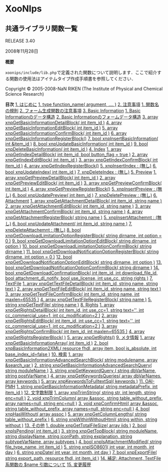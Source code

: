 # XooNIps

## 共通ライブラリ関数一覧

RELEASE 3.40

2008年11月28日

 **概要**

`xoonips/include/lib.php`で定義された関数について説明します．ここで紹介する関数の使用法はアイテムタイプ作成手順書を参照してください．

Copyright © 2005-2008-NaN RIKEN \(The Institute of Physical and Chemical Science Research\)

 **目次** [1. はじめに](https://github.com/XoopsDocs/xoonips-developerguide/tree/a6a58e91b3c2fbad05284b6a55d66570e12e94d6/en/book/commonlib/intro.html) [1. type function\_name\( argument, …. \)](https://github.com/XoopsDocs/xoonips-developerguide/tree/a6a58e91b3c2fbad05284b6a55d66570e12e94d6/en/book/commonlib/intro.html#intro-function) [2. 注意事項](https://github.com/XoopsDocs/xoonips-developerguide/tree/a6a58e91b3c2fbad05284b6a55d66570e12e94d6/en/book/commonlib/notice.html) [1. 関数名の規則](https://github.com/XoopsDocs/xoonips-developerguide/tree/a6a58e91b3c2fbad05284b6a55d66570e12e94d6/en/book/commonlib/notice.html#notice-funcname) [2. フォーム生成関数の注意事項](https://github.com/XoopsDocs/xoonips-developerguide/tree/a6a58e91b3c2fbad05284b6a55d66570e12e94d6/en/book/commonlib/notice.html#notice-form) [3. Basic Information](https://github.com/XoopsDocs/xoonips-developerguide/tree/a6a58e91b3c2fbad05284b6a55d66570e12e94d6/en/book/commonlib/basicinfo.html) [1. Basic Informationのデータ構造](https://github.com/XoopsDocs/xoonips-developerguide/tree/a6a58e91b3c2fbad05284b6a55d66570e12e94d6/en/book/commonlib/basicinfo.html#basicinfo.datastructure) [2. Basic Informationのフォームデータ構造](https://github.com/XoopsDocs/xoonips-developerguide/tree/a6a58e91b3c2fbad05284b6a55d66570e12e94d6/en/book/commonlib/basicinfo.html#basicinfo.formdatastructure) [3. array xnpGetBasicInformationDetailBlock\( int item\_id \)](https://github.com/XoopsDocs/xoonips-developerguide/tree/a6a58e91b3c2fbad05284b6a55d66570e12e94d6/en/book/commonlib/basicinfo.html#func-xnpGetBasicInformationDetailBlock) [4. array xnpGetBasicInformationEditBlock\( int item\_id \)](https://github.com/XoopsDocs/xoonips-developerguide/tree/a6a58e91b3c2fbad05284b6a55d66570e12e94d6/en/book/commonlib/basicinfo.html#func-xnpGetBasicInformationEditBlock) [5. array xnpGetBasicInformationConfirmBlock\( int item\_id \)](https://github.com/XoopsDocs/xoonips-developerguide/tree/a6a58e91b3c2fbad05284b6a55d66570e12e94d6/en/book/commonlib/basicinfo.html#func-xnpGetBasicInformationConfirmBlock) [6. array xnpGetBasicInformationRegisterBlock\(\)](https://github.com/XoopsDocs/xoonips-developerguide/tree/a6a58e91b3c2fbad05284b6a55d66570e12e94d6/en/book/commonlib/basicinfo.html#func-xnpGetBasicInformationRegisterBlock) [7. bool xnpInsertBasicInformation\( int &item\_id \)](https://github.com/XoopsDocs/xoonips-developerguide/tree/a6a58e91b3c2fbad05284b6a55d66570e12e94d6/en/book/commonlib/basicinfo.html#func-xnpInsertBasicInformation) [8. bool xnpUpdateBasicInformation\( int item\_id \)](https://github.com/XoopsDocs/xoonips-developerguide/tree/a6a58e91b3c2fbad05284b6a55d66570e12e94d6/en/book/commonlib/basicinfo.html#func-xnpUpdateBasicInformation) [9. bool xnpDeleteBasicInformation\( int item\_id \)](https://github.com/XoopsDocs/xoonips-developerguide/tree/a6a58e91b3c2fbad05284b6a55d66570e12e94d6/en/book/commonlib/basicinfo.html#func-xnpDeleteBasicInformation) [4. Index](https://github.com/XoopsDocs/xoonips-developerguide/tree/a6a58e91b3c2fbad05284b6a55d66570e12e94d6/en/book/commonlib/itemindex.html) [1. array xnpGetIndexDetailBlock\( int item\_id, bool button\_flag = true \)](https://github.com/XoopsDocs/xoonips-developerguide/tree/a6a58e91b3c2fbad05284b6a55d66570e12e94d6/en/book/commonlib/itemindex.html#func-xnpGetIndexDetailBlock) [2. array xnpGetIndexEditBlock\( int item\_id \)](https://github.com/XoopsDocs/xoonips-developerguide/tree/a6a58e91b3c2fbad05284b6a55d66570e12e94d6/en/book/commonlib/itemindex.html#func-xnpGetIndexEditBlock) [3. array xnpGetIndexConfirmBlock\( int item\_id \)](https://github.com/XoopsDocs/xoonips-developerguide/tree/a6a58e91b3c2fbad05284b6a55d66570e12e94d6/en/book/commonlib/itemindex.html#func-xnpGetIndexConfirmBlock) [4. array xnpGetIndexRegisterBlock\(\)](https://github.com/XoopsDocs/xoonips-developerguide/tree/a6a58e91b3c2fbad05284b6a55d66570e12e94d6/en/book/commonlib/itemindex.html#func-xnpGetIndexRegisterBlock) [5. xnpInsertIndex : \(無し\)](https://github.com/XoopsDocs/xoonips-developerguide/tree/a6a58e91b3c2fbad05284b6a55d66570e12e94d6/en/book/commonlib/itemindex.html#func-xnpInsertIndex) [6. bool xnpUpdateIndex\( int item\_id \)](https://github.com/XoopsDocs/xoonips-developerguide/tree/a6a58e91b3c2fbad05284b6a55d66570e12e94d6/en/book/commonlib/itemindex.html#func-xnpUpdateIndex) [7. xnpDeleteIndex : \(無し\)](https://github.com/XoopsDocs/xoonips-developerguide/tree/a6a58e91b3c2fbad05284b6a55d66570e12e94d6/en/book/commonlib/itemindex.html#func-xnpDeleteIndex) [5. Preview](https://github.com/XoopsDocs/xoonips-developerguide/tree/a6a58e91b3c2fbad05284b6a55d66570e12e94d6/en/book/commonlib/preview.html) [1. array xnpGetPreviewDetailBlock\( int item\_id \)](https://github.com/XoopsDocs/xoonips-developerguide/tree/a6a58e91b3c2fbad05284b6a55d66570e12e94d6/en/book/commonlib/preview.html#func-xnpGetPreviewDetailBlock) [2. array xnpGetPreviewEditBlock\( int item\_id \)](https://github.com/XoopsDocs/xoonips-developerguide/tree/a6a58e91b3c2fbad05284b6a55d66570e12e94d6/en/book/commonlib/preview.html#func-xnpGetPreviewEditBlock) [3. array xnpGetPreviewConfirmBlock\( int item\_id \)](https://github.com/XoopsDocs/xoonips-developerguide/tree/a6a58e91b3c2fbad05284b6a55d66570e12e94d6/en/book/commonlib/preview.html#func-xnpGetPreviewConfirmBlock) [4. array xnpGetPreviewRegisterBlock\(\)](https://github.com/XoopsDocs/xoonips-developerguide/tree/a6a58e91b3c2fbad05284b6a55d66570e12e94d6/en/book/commonlib/preview.html#func-xnpGetPreviewRegisterBlock) [5. xnpInsertPreview : \(無し\)](https://github.com/XoopsDocs/xoonips-developerguide/tree/a6a58e91b3c2fbad05284b6a55d66570e12e94d6/en/book/commonlib/preview.html#func-xnpInsertPreview) [6. bool xnpUpdatePreview\( int item\_id \)](https://github.com/XoopsDocs/xoonips-developerguide/tree/a6a58e91b3c2fbad05284b6a55d66570e12e94d6/en/book/commonlib/preview.html#func-xnpUpdatePreview) [7. xnpDeletePreview : \(無し\)](https://github.com/XoopsDocs/xoonips-developerguide/tree/a6a58e91b3c2fbad05284b6a55d66570e12e94d6/en/book/commonlib/preview.html#func-xnpDeletePreview) [6. Attachment](https://github.com/XoopsDocs/xoonips-developerguide/tree/a6a58e91b3c2fbad05284b6a55d66570e12e94d6/en/book/commonlib/attachment.html) [1. array xnpGetAttachmentDetailBlock\( int item\_id, string name \)](https://github.com/XoopsDocs/xoonips-developerguide/tree/a6a58e91b3c2fbad05284b6a55d66570e12e94d6/en/book/commonlib/attachment.html#func-xnpGetAttachmentDetailBlock) [2. array xnpGetAttachmentEditBlock\( int item\_id, string name \)](https://github.com/XoopsDocs/xoonips-developerguide/tree/a6a58e91b3c2fbad05284b6a55d66570e12e94d6/en/book/commonlib/attachment.html#func-xnpGetAttachmentEditBlock) [3. array xnpGetAttachmentConfirmBlock\( int item\_id, string name \)](https://github.com/XoopsDocs/xoonips-developerguide/tree/a6a58e91b3c2fbad05284b6a55d66570e12e94d6/en/book/commonlib/attachment.html#func-xnpGetAttachmentConfirmBlock) [4. array xnpGetAttachmentRegisterBlock\( string name \)](https://github.com/XoopsDocs/xoonips-developerguide/tree/a6a58e91b3c2fbad05284b6a55d66570e12e94d6/en/book/commonlib/attachment.html#func-xnpGetAttachmentRegisterBlock) [5. xnpInsertAttachemnt : \(無し\)](https://github.com/XoopsDocs/xoonips-developerguide/tree/a6a58e91b3c2fbad05284b6a55d66570e12e94d6/en/book/commonlib/attachment.html#func-xnpInsertAttachemnt) [6. bool xnpUpdateAttachment\( int item\_id, string name \)](https://github.com/XoopsDocs/xoonips-developerguide/tree/a6a58e91b3c2fbad05284b6a55d66570e12e94d6/en/book/commonlib/attachment.html#func-xnpUpdateAttachment) [7. xnpDeleteAttachemnt : \(無し\)](https://github.com/XoopsDocs/xoonips-developerguide/tree/a6a58e91b3c2fbad05284b6a55d66570e12e94d6/en/book/commonlib/attachment.html#func-xnpDeleteAttachment) [8. bool xnpGetDownloadLimitationOptionRegisterBlock\( string dirname, int option = 0 \)](https://github.com/XoopsDocs/xoonips-developerguide/tree/a6a58e91b3c2fbad05284b6a55d66570e12e94d6/en/book/commonlib/attachment.html#func-xnpGetDownloadLimitationOptionRegisterBlock) [9. bool xnpGetDownloadLimitationOptionEditBlock\( string dirname, int option \)](https://github.com/XoopsDocs/xoonips-developerguide/tree/a6a58e91b3c2fbad05284b6a55d66570e12e94d6/en/book/commonlib/attachment.html#func-xnpGetDownloadLimitationOptionEditBlock) [10. bool xnpGetDownloadLimitationOptionConfirmBlock\( string dirname \)](https://github.com/XoopsDocs/xoonips-developerguide/tree/a6a58e91b3c2fbad05284b6a55d66570e12e94d6/en/book/commonlib/attachment.html#func-xnpGetDownloadLimitationOptionConfirmBlock) [11. bool xnpGetDownloadNotificationOptionRegisterBlock\( string dirname, int option = 0 \)](https://github.com/XoopsDocs/xoonips-developerguide/tree/a6a58e91b3c2fbad05284b6a55d66570e12e94d6/en/book/commonlib/attachment.html#func-xnpGetDownloadNotificationOptionRegisterBlock) [12. bool xnpGetDownloadNotificationOptionEditBlock\( string dirname, int option \)](https://github.com/XoopsDocs/xoonips-developerguide/tree/a6a58e91b3c2fbad05284b6a55d66570e12e94d6/en/book/commonlib/attachment.html#func-xnpGetDownloadNotificationOptionEditBlock) [13. bool xnpGetDownloadNotificationOptionConfirmBlock\( string dirname \)](https://github.com/XoopsDocs/xoonips-developerguide/tree/a6a58e91b3c2fbad05284b6a55d66570e12e94d6/en/book/commonlib/attachment.html#func-xnpGetDownloadNotificationOptionConfirmBlock) [14. bool xnpGetDownloadConfirmationBlock\( int item\_id, int download\_file\_id, bool attachment\_dl\_notify, bool use\_license, int use\_cc, string rights \)](https://github.com/XoopsDocs/xoonips-developerguide/tree/a6a58e91b3c2fbad05284b6a55d66570e12e94d6/en/book/commonlib/attachment.html#func-xnpGetDownloadConfirmationBlock) [7. TextFile](https://github.com/XoopsDocs/xoonips-developerguide/tree/a6a58e91b3c2fbad05284b6a55d66570e12e94d6/en/book/commonlib/textfile.html) [1. array xnpGetTextFileDetailBlock\( int item\_id, string name, string text \)](https://github.com/XoopsDocs/xoonips-developerguide/tree/a6a58e91b3c2fbad05284b6a55d66570e12e94d6/en/book/commonlib/textfile.html#func-xnpGetTextFileDetailBlock) [2. array xnpGetTextFileEditBlock\( int item\_id, string name, string text \)](https://github.com/XoopsDocs/xoonips-developerguide/tree/a6a58e91b3c2fbad05284b6a55d66570e12e94d6/en/book/commonlib/textfile.html#func-xnpGetTextFileEditBlock) [3. array xnpGetTextFileConfirmBlock\( int item\_id, string name, int maxlen=65535 \)](https://github.com/XoopsDocs/xoonips-developerguide/tree/a6a58e91b3c2fbad05284b6a55d66570e12e94d6/en/book/commonlib/textfile.html#func-xnpGetTextFileConfirmBlock) [4. array xnpGetTextFileRegisterBlock\( string name \)](https://github.com/XoopsDocs/xoonips-developerguide/tree/a6a58e91b3c2fbad05284b6a55d66570e12e94d6/en/book/commonlib/textfile.html#func-xnpGetTextFileRegisterBlock) [5. string xnpGetTextFile\( string name \)](https://github.com/XoopsDocs/xoonips-developerguide/tree/a6a58e91b3c2fbad05284b6a55d66570e12e94d6/en/book/commonlib/textfile.html#func-xnpGetTextFile) [8. Rights](https://github.com/XoopsDocs/xoonips-developerguide/tree/a6a58e91b3c2fbad05284b6a55d66570e12e94d6/en/book/commonlib/rights.html) [1. array xnpGetRightsDetailBlock\( int item\_id, int use\_cc=1, string text='', int cc\_commercial\_use=1, int cc\_modification=2 \)](https://github.com/XoopsDocs/xoonips-developerguide/tree/a6a58e91b3c2fbad05284b6a55d66570e12e94d6/en/book/commonlib/rights.html#func-xnpGetRightsDetailBlock) [2. array xnpGetRightsEditBlock\( int item\_id, int use\_cc=1, string text='', int cc\_commercial\_use=1, int cc\_modification=2 \)](https://github.com/XoopsDocs/xoonips-developerguide/tree/a6a58e91b3c2fbad05284b6a55d66570e12e94d6/en/book/commonlib/rights.html#func-xnpGetRightsEditBlock) [3. array xnpGetRightsConfirmBlock\( int item\_id, int maxlen=65535 \)](https://github.com/XoopsDocs/xoonips-developerguide/tree/a6a58e91b3c2fbad05284b6a55d66570e12e94d6/en/book/commonlib/rights.html#func-xnpGetRightsConfirmBlock) [4. array xnpGetRightsRegisterBlock\( \)](https://github.com/XoopsDocs/xoonips-developerguide/tree/a6a58e91b3c2fbad05284b6a55d66570e12e94d6/en/book/commonlib/rights.html#func-xnpGetRightsRegisterBlock) [5. array xnpGetRights\(\)](https://github.com/XoopsDocs/xoonips-developerguide/tree/a6a58e91b3c2fbad05284b6a55d66570e12e94d6/en/book/commonlib/rights.html#func-xnpGetRights) [9. メタ情報](https://github.com/XoopsDocs/xoonips-developerguide/tree/a6a58e91b3c2fbad05284b6a55d66570e12e94d6/en/book/commonlib/metainfo.html) [1. array xnpGetBasicInformationArray\( int item\_id \)](https://github.com/XoopsDocs/xoonips-developerguide/tree/a6a58e91b3c2fbad05284b6a55d66570e12e94d6/en/book/commonlib/metainfo.html#func-xnpGetBasicInformationArray) [2. bool xnpBasicInformation2XML\( resource fhdl, array item, bool is\_absolute, int base\_index\_id=false \)](https://github.com/XoopsDocs/xoonips-developerguide/tree/a6a58e91b3c2fbad05284b6a55d66570e12e94d6/en/book/commonlib/metainfo.html#func-xnpBasicInformation2XML) [10. 検索](https://github.com/XoopsDocs/xoonips-developerguide/tree/a6a58e91b3c2fbad05284b6a55d66570e12e94d6/en/book/commonlib/search.html) [1. array xnpGetBasicInformationAdvancedSearchBlock\( string modulename, array &search\_var \)](https://github.com/XoopsDocs/xoonips-developerguide/tree/a6a58e91b3c2fbad05284b6a55d66570e12e94d6/en/book/commonlib/search.html#func-xnpGetBasicInformationAdvancedSearchBlock) [2. string xnpGetBasicInformationAdvancedSearchQuery\( string moduleName \)](https://github.com/XoopsDocs/xoonips-developerguide/tree/a6a58e91b3c2fbad05284b6a55d66570e12e94d6/en/book/commonlib/search.html#func-xnpGetBasicInformationAdvancedSearchQuery) [3. string xnpGetKeywordQuery \( string dbVarName, string postVarName \)](https://github.com/XoopsDocs/xoonips-developerguide/tree/a6a58e91b3c2fbad05284b6a55d66570e12e94d6/en/book/commonlib/search.html#func-xnpGetKeywordQuery) [4. array xnpGetKeywordsQueries\( array dbVarNames, array keywords \)](https://github.com/XoopsDocs/xoonips-developerguide/tree/a6a58e91b3c2fbad05284b6a55d66570e12e94d6/en/book/commonlib/search.html#func-xnpGetKeywordsQueries) [5. array xnpKeywordsToFulltextSql\( keywords \)](https://github.com/XoopsDocs/xoonips-developerguide/tree/a6a58e91b3c2fbad05284b6a55d66570e12e94d6/en/book/commonlib/search.html#func-xnpKeywordsToFulltextSql) [11. OAI-PMH](https://github.com/XoopsDocs/xoonips-developerguide/tree/a6a58e91b3c2fbad05284b6a55d66570e12e94d6/en/book/commonlib/oaipmh.html) [1. string xnpGetBasicInformationMetadata\( string metadataPrefix, int item\_id \)](https://github.com/XoopsDocs/xoonips-developerguide/tree/a6a58e91b3c2fbad05284b6a55d66570e12e94d6/en/book/commonlib/oaipmh.html#func-xnpGetBasicInformationMetadata) [12. 文字数制限](https://github.com/XoopsDocs/xoonips-developerguide/tree/a6a58e91b3c2fbad05284b6a55d66570e12e94d6/en/book/commonlib/lengthlimit.html) [1. array xnpTrimString\( string str, int length, string enc=null \)](https://github.com/XoopsDocs/xoonips-developerguide/tree/a6a58e91b3c2fbad05284b6a55d66570e12e94d6/en/book/commonlib/lengthlimit.html#func-xnpTrimString) [2. void xnpTrimColumn\( array &assoc, string table\_without\_prefix, array names=null, string enc=null \)](https://github.com/XoopsDocs/xoonips-developerguide/tree/a6a58e91b3c2fbad05284b6a55d66570e12e94d6/en/book/commonlib/lengthlimit.html#func-xnpTrimColumn) [3. void xnpConfirmHtml\( array &assoc, string table\_without\_prefix, array names=null, string enc=null \)](https://github.com/XoopsDocs/xoonips-developerguide/tree/a6a58e91b3c2fbad05284b6a55d66570e12e94d6/en/book/commonlib/lengthlimit.html#func-xnpConfirmHtml) [4. bool xnpHasWithout\( array assoc \)](https://github.com/XoopsDocs/xoonips-developerguide/tree/a6a58e91b3c2fbad05284b6a55d66570e12e94d6/en/book/commonlib/lengthlimit.html#func-xnpHasWithout) [5. array xnpGetColumnLengths\( string table\_without\_prefix \)](https://github.com/XoopsDocs/xoonips-developerguide/tree/a6a58e91b3c2fbad05284b6a55d66570e12e94d6/en/book/commonlib/lengthlimit.html#func-xnpGetColumnLengths) [6. string xnpWithinWithoutHtml\( string within, string without \)](https://github.com/XoopsDocs/xoonips-developerguide/tree/a6a58e91b3c2fbad05284b6a55d66570e12e94d6/en/book/commonlib/lengthlimit.html#func-xnpWithinWithoutHtml) [13. その他](https://github.com/XoopsDocs/xoonips-developerguide/tree/a6a58e91b3c2fbad05284b6a55d66570e12e94d6/en/book/commonlib/others.html) [1. double xnpGetTotalFileSize\( array iids \)](https://github.com/XoopsDocs/xoonips-developerguide/tree/a6a58e91b3c2fbad05284b6a55d66570e12e94d6/en/book/commonlib/others.html#func-xnpGetTotalFileSize) [2. bool xnpIsPending\( int item\_id \)](https://github.com/XoopsDocs/xoonips-developerguide/tree/a6a58e91b3c2fbad05284b6a55d66570e12e94d6/en/book/commonlib/others.html#func-xnpIsPending) [3. string xnpGetTopBlock\( string moduleName, string displayName, string iconPath, string explanation, string subtypeVarName, array subtypes \)](https://github.com/XoopsDocs/xoonips-developerguide/tree/a6a58e91b3c2fbad05284b6a55d66570e12e94d6/en/book/commonlib/others.html#func-xnpGetTopBlock) [4. bool xnpIsAttachmentModified\( string file\_type\_name, int item\_id \)](https://github.com/XoopsDocs/xoonips-developerguide/tree/a6a58e91b3c2fbad05284b6a55d66570e12e94d6/en/book/commonlib/others.html#func-xnpIsAttachmentModified) [5. string xnpISO8601\( int year, int month, int day \)](https://github.com/XoopsDocs/xoonips-developerguide/tree/a6a58e91b3c2fbad05284b6a55d66570e12e94d6/en/book/commonlib/others.html#func-xnpISO8601) [6. string xnpDate\( int year, int month, int day \)](https://github.com/XoopsDocs/xoonips-developerguide/tree/a6a58e91b3c2fbad05284b6a55d66570e12e94d6/en/book/commonlib/others.html#func-xnpDate) [7. bool xnpExportFile\( string export\_path, resource fhdl, int item\_id \)](https://github.com/XoopsDocs/xoonips-developerguide/tree/a6a58e91b3c2fbad05284b6a55d66570e12e94d6/en/book/commonlib/others.html#func-xnpExportFile) [14. 補足: Attachment, TextFile 系関数の $name 引数について](https://github.com/XoopsDocs/xoonips-developerguide/tree/a6a58e91b3c2fbad05284b6a55d66570e12e94d6/en/book/commonlib/auxil.html) [15. 変更履歴](https://github.com/XoopsDocs/xoonips-developerguide/tree/a6a58e91b3c2fbad05284b6a55d66570e12e94d6/en/book/commonlib/changelog.html)

